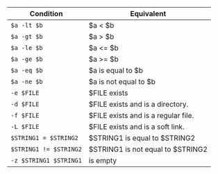 | Condition              | Equivalent                          |
| ---------------------- | ----------------------------------- |
| `$a -lt $b`            | $a < $b                             |
| `$a -gt $b`            | $a > $b                             |
| `$a -le $b`            | $a <= $b                            |
| `$a -ge $b`            | $a >= $b                            |
| `$a -eq $b`            | $a is equal to $b                   |
| `$a -ne $b`            | $a is not equal to $b               |
| `-e $FILE`             | $FILE exists                        |
| `-d $FILE`             | $FILE exists and is a directory.    |
| `-f $FILE`             | $FILE exists and is a regular file. |
| `-L $FILE`             | $FILE exists and is a soft link.    |
| `$STRING1 = $STRING2`  | $STRING1 is equal to $STRING2       |
| `$STRING1 != $STRING2` | $STRING1 is not equal to $STRING2   |
| `-z $STRING1 $STRING1` | is empty                            |
